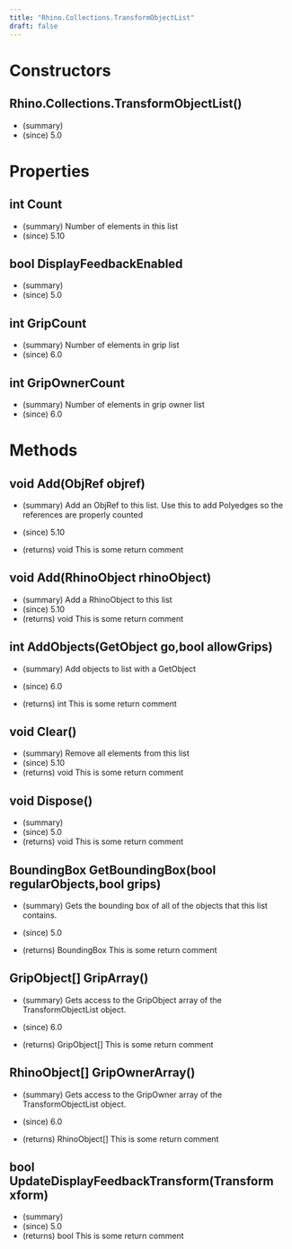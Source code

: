 ```yaml
---
title: "Rhino.Collections.TransformObjectList"
draft: false
---
```


# Constructors
## Rhino.Collections.TransformObjectList()
- (summary) 
- (since) 5.0
# Properties
## int Count
- (summary)  Number of elements in this list 
- (since) 5.10
## bool DisplayFeedbackEnabled
- (summary) 
- (since) 5.0
## int GripCount
- (summary)  Number of elements in grip list 
- (since) 6.0
## int GripOwnerCount
- (summary)  Number of elements in grip owner list 
- (since) 6.0
# Methods
## void Add(ObjRef objref)
- (summary) 
     Add an ObjRef to this list. Use this to add Polyedges so the references are properly counted
     
- (since) 5.10
- (returns) void This is some return comment
## void Add(RhinoObject rhinoObject)
- (summary)  Add a RhinoObject to this list 
- (since) 5.10
- (returns) void This is some return comment
## int AddObjects(GetObject go,bool allowGrips)
- (summary) 
     Add objects to list with a GetObject
     
- (since) 6.0
- (returns) int This is some return comment
## void Clear()
- (summary)  Remove all elements from this list 
- (since) 5.10
- (returns) void This is some return comment
## void Dispose()
- (summary) 
- (since) 5.0
- (returns) void This is some return comment
## BoundingBox GetBoundingBox(bool regularObjects,bool grips)
- (summary) 
     Gets the bounding box of all of the objects that this list contains.
     
- (since) 5.0
- (returns) BoundingBox This is some return comment
## GripObject[] GripArray()
- (summary) 
     Gets access to the GripObject array of the TransformObjectList object.
     
- (since) 6.0
- (returns) GripObject[] This is some return comment
## RhinoObject[] GripOwnerArray()
- (summary) 
     Gets access to the  GripOwner array of the TransformObjectList object.
     
- (since) 6.0
- (returns) RhinoObject[] This is some return comment
## bool UpdateDisplayFeedbackTransform(Transform xform)
- (summary) 
- (since) 5.0
- (returns) bool This is some return comment
